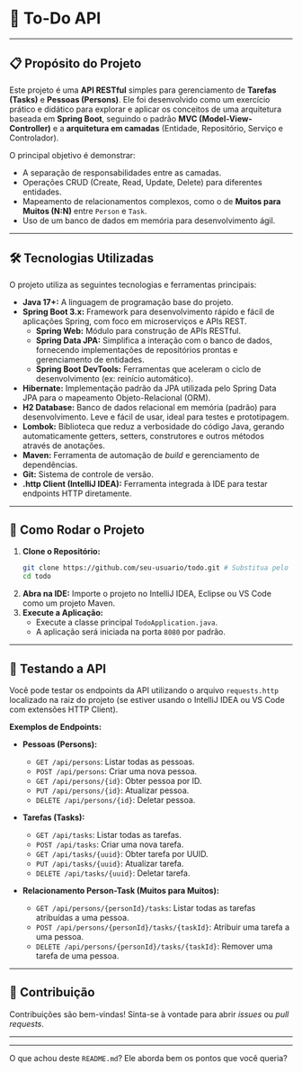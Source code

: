 # 🚀 To-Do API

-----

## 📋 Propósito do Projeto

Este projeto é uma **API RESTful** simples para gerenciamento de **Tarefas (Tasks)** e **Pessoas (Persons)**. Ele foi desenvolvido como um exercício prático e didático para explorar e aplicar os conceitos de uma arquitetura baseada em **Spring Boot**, seguindo o padrão **MVC (Model-View-Controller)** e a **arquitetura em camadas** (Entidade, Repositório, Serviço e Controlador).

O principal objetivo é demonstrar:

  * A separação de responsabilidades entre as camadas.
  * Operações CRUD (Create, Read, Update, Delete) para diferentes entidades.
  * Mapeamento de relacionamentos complexos, como o de **Muitos para Muitos (N:N)** entre `Person` e `Task`.
  * Uso de um banco de dados em memória para desenvolvimento ágil.

-----

## 🛠️ Tecnologias Utilizadas

O projeto utiliza as seguintes tecnologias e ferramentas principais:

  * **Java 17+:** A linguagem de programação base do projeto.
  * **Spring Boot 3.x:** Framework para desenvolvimento rápido e fácil de aplicações Spring, com foco em microserviços e APIs REST.
      * **Spring Web:** Módulo para construção de APIs RESTful.
      * **Spring Data JPA:** Simplifica a interação com o banco de dados, fornecendo implementações de repositórios prontas e gerenciamento de entidades.
      * **Spring Boot DevTools:** Ferramentas que aceleram o ciclo de desenvolvimento (ex: reinício automático).
  * **Hibernate:** Implementação padrão da JPA utilizada pelo Spring Data JPA para o mapeamento Objeto-Relacional (ORM).
  * **H2 Database:** Banco de dados relacional em memória (padrão) para desenvolvimento. Leve e fácil de usar, ideal para testes e prototipagem.
  * **Lombok:** Biblioteca que reduz a verbosidade do código Java, gerando automaticamente getters, setters, construtores e outros métodos através de anotações.
  * **Maven:** Ferramenta de automação de *build* e gerenciamento de dependências.
  * **Git:** Sistema de controle de versão.
  * **.http Client (IntelliJ IDEA):** Ferramenta integrada à IDE para testar endpoints HTTP diretamente.

-----

## 🚀 Como Rodar o Projeto

1.  **Clone o Repositório:**
    ```bash
    git clone https://github.com/seu-usuario/todo.git # Substitua pelo seu usuário/link
    cd todo
    ```
2.  **Abra na IDE:** Importe o projeto no IntelliJ IDEA, Eclipse ou VS Code como um projeto Maven.
3.  **Execute a Aplicação:**
      * Execute a classe principal `TodoApplication.java`.
      * A aplicação será iniciada na porta `8080` por padrão.

-----

## 🧪 Testando a API

Você pode testar os endpoints da API utilizando o arquivo `requests.http` localizado na raiz do projeto (se estiver usando o IntelliJ IDEA ou VS Code com extensões HTTP Client).

**Exemplos de Endpoints:**

  * **Pessoas (Persons):**

      * `GET /api/persons`: Listar todas as pessoas.
      * `POST /api/persons`: Criar uma nova pessoa.
      * `GET /api/persons/{id}`: Obter pessoa por ID.
      * `PUT /api/persons/{id}`: Atualizar pessoa.
      * `DELETE /api/persons/{id}`: Deletar pessoa.

  * **Tarefas (Tasks):**

      * `GET /api/tasks`: Listar todas as tarefas.
      * `POST /api/tasks`: Criar uma nova tarefa.
      * `GET /api/tasks/{uuid}`: Obter tarefa por UUID.
      * `PUT /api/tasks/{uuid}`: Atualizar tarefa.
      * `DELETE /api/tasks/{uuid}`: Deletar tarefa.

  * **Relacionamento Person-Task (Muitos para Muitos):**

      * `GET /api/persons/{personId}/tasks`: Listar todas as tarefas atribuídas a uma pessoa.
      * `POST /api/persons/{personId}/tasks/{taskId}`: Atribuir uma tarefa a uma pessoa.
      * `DELETE /api/persons/{personId}/tasks/{taskId}`: Remover uma tarefa de uma pessoa.

-----

## 🤝 Contribuição

Contribuições são bem-vindas\! Sinta-se à vontade para abrir *issues* ou *pull requests*.

-----

-----

O que achou deste `README.md`? Ele aborda bem os pontos que você queria?

